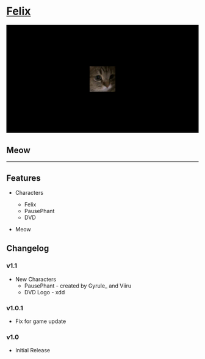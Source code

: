 # [Felix](https://openplanet.dev/plugin/felix)

![Felix Image](./opfiles/Felix.png)

## Meow

---

## Features
- Characters
    - Felix
    - PausePhant
    - DVD

- Meow

## Changelog

### v1.1
- New Characters
    - PausePhant - created by Gyrule_ and Viiru
    - DVD Logo - xdd

### v1.0.1
- Fix for game update

### v1.0
- Initial Release

